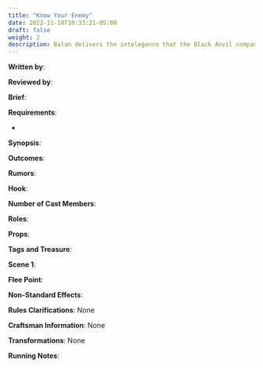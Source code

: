 ```yaml
---
title: "Know Your Enemy"
date: 2022-11-10T10:33:21-05:00
draft: false
weight: 2
description: Balan delivers the intelegence that the Black Anvil company has gathered along with The Magic Bomb blueprints. Fear spreads through the town.
---
```


**Written by**: 

**Reviewed by**: 

**Brief**: 

**Requirements**: 

- 

**Synopsis**: 

**Outcomes**:

**Rumors**: 

**Hook**: 

**Number of Cast Members**: 

**Roles**: 

**Props**: 

**Tags and Treasure**: 

**Scene 1**: 

**Flee Point**: 

**Non-Standard Effects**: 

**Rules Clarifications**: None 

**Craftsman Information**: None

**Transformations**: None

**Running Notes**: 
